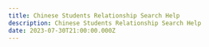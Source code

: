 ```yaml
---
title: Chinese Students Relationship Search Help
description: Chinese Students Relationship Search Help
date: 2023-07-30T21:00:00.000Z
---
```


